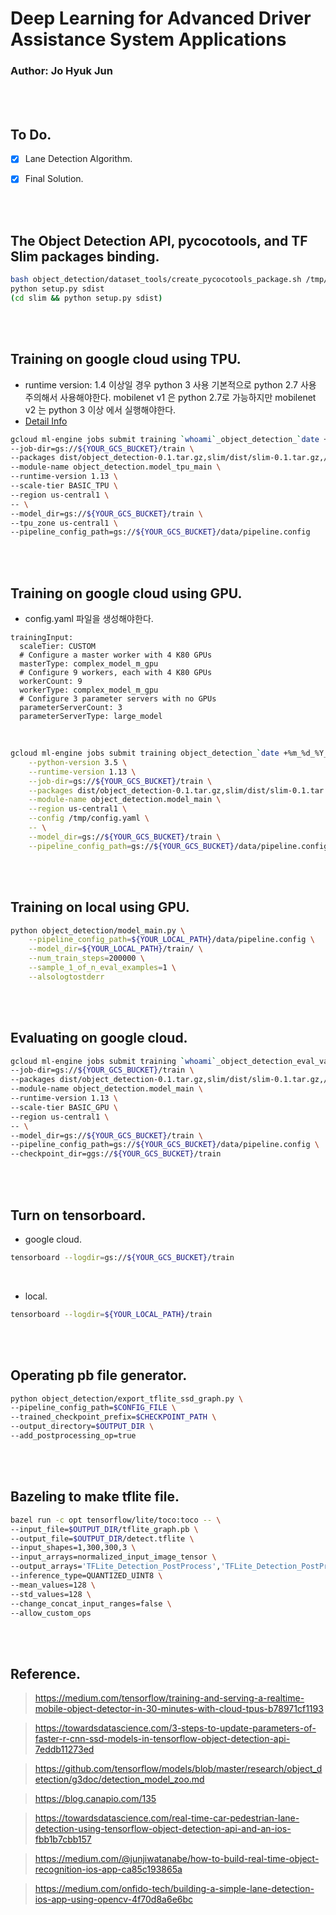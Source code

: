 # Deep Learning for Advanced Driver Assistance System Applications
### Author: Jo Hyuk Jun

<br>
<br>

## To Do.
- [x] Lane Detection Algorithm.
- [x] Final Solution.


<br>
<br>

## The Object Detection API, pycocotools, and TF Slim packages binding.
```bash
bash object_detection/dataset_tools/create_pycocotools_package.sh /tmp/pycocotools
python setup.py sdist
(cd slim && python setup.py sdist)
```

<br>
<br>

## Training on google cloud using TPU.
- runtime version: 1.4 이상일 경우 python 3 사용 기본적으로 python 2.7 사용
주의해서 사용해야한다. mobilenet v1 은 python 2.7로 가능하지만 mobilenet v2 는 python 3 이상 에서 실행해야한다.
- [Detail Info](https://cloud.google.com/ml-engine/docs/tensorflow/environment-overview?hl=ko)


```bash
gcloud ml-engine jobs submit training `whoami`_object_detection_`date +%s` \
--job-dir=gs://${YOUR_GCS_BUCKET}/train \
--packages dist/object_detection-0.1.tar.gz,slim/dist/slim-0.1.tar.gz,/tmp/pycocotools/pycocotools-2.0.tar.gz \
--module-name object_detection.model_tpu_main \
--runtime-version 1.13 \
--scale-tier BASIC_TPU \
--region us-central1 \
-- \
--model_dir=gs://${YOUR_GCS_BUCKET}/train \
--tpu_zone us-central1 \
--pipeline_config_path=gs://${YOUR_GCS_BUCKET}/data/pipeline.config
```

<br>
<br>

## Training on google cloud using GPU.
- config.yaml 파일을 생성해야한다.

```vi
trainingInput:
  scaleTier: CUSTOM
  # Configure a master worker with 4 K80 GPUs
  masterType: complex_model_m_gpu
  # Configure 9 workers, each with 4 K80 GPUs
  workerCount: 9
  workerType: complex_model_m_gpu
  # Configure 3 parameter servers with no GPUs
  parameterServerCount: 3
  parameterServerType: large_model
```

<br>

```bash
gcloud ml-engine jobs submit training object_detection_`date +%m_%d_%Y_%H_%M_%S` \
    --python-version 3.5 \
    --runtime-version 1.13 \
    --job-dir=gs://${YOUR_GCS_BUCKET}/train \
    --packages dist/object_detection-0.1.tar.gz,slim/dist/slim-0.1.tar.gz,/tmp/pycocotools/pycocotools-2.0.tar.gz \
    --module-name object_detection.model_main \
    --region us-central1 \
    --config /tmp/config.yaml \
    -- \
    --model_dir=gs://${YOUR_GCS_BUCKET}/train \
    --pipeline_config_path=gs://${YOUR_GCS_BUCKET}/data/pipeline.config
```

<br>
<br>

## Training on local using GPU.

```bash
python object_detection/model_main.py \
    --pipeline_config_path=${YOUR_LOCAL_PATH}/data/pipeline.config \
    --model_dir=${YOUR_LOCAL_PATH}/train/ \
    --num_train_steps=200000 \
    --sample_1_of_n_eval_examples=1 \
    --alsologtostderr
```

<br>
<br>

## Evaluating on google cloud.

```bash
gcloud ml-engine jobs submit training `whoami`_object_detection_eval_validation_`date +%s` \
--job-dir=gs://${YOUR_GCS_BUCKET}/train \
--packages dist/object_detection-0.1.tar.gz,slim/dist/slim-0.1.tar.gz,/tmp/pycocotools/pycocotools-2.0.tar.gz \
--module-name object_detection.model_main \
--runtime-version 1.13 \
--scale-tier BASIC_GPU \
--region us-central1 \
-- \
--model_dir=gs://${YOUR_GCS_BUCKET}/train \
--pipeline_config_path=gs://${YOUR_GCS_BUCKET}/data/pipeline.config \
--checkpoint_dir=ggs://${YOUR_GCS_BUCKET}/train

```

<br>
<br>

## Turn on tensorboard.
- google cloud.
```bash
tensorboard --logdir=gs://${YOUR_GCS_BUCKET}/train
```

<br>

- local.
```bash
tensorboard --logdir=${YOUR_LOCAL_PATH}/train
```

<br>
<br>

## Operating pb file generator.
```bash
python object_detection/export_tflite_ssd_graph.py \
--pipeline_config_path=$CONFIG_FILE \
--trained_checkpoint_prefix=$CHECKPOINT_PATH \
--output_directory=$OUTPUT_DIR \
--add_postprocessing_op=true
```

<br>
<br>

## Bazeling to make tflite file.

```bash
bazel run -c opt tensorflow/lite/toco:toco -- \
--input_file=$OUTPUT_DIR/tflite_graph.pb \
--output_file=$OUTPUT_DIR/detect.tflite \
--input_shapes=1,300,300,3 \
--input_arrays=normalized_input_image_tensor \
--output_arrays='TFLite_Detection_PostProcess','TFLite_Detection_PostProcess:1','TFLite_Detection_PostProcess:2','TFLite_Detection_PostProcess:3'  \
--inference_type=QUANTIZED_UINT8 \
--mean_values=128 \
--std_values=128 \
--change_concat_input_ranges=false \
--allow_custom_ops
```

<br>
<br>

## Reference.
> https://medium.com/tensorflow/training-and-serving-a-realtime-mobile-object-detector-in-30-minutes-with-cloud-tpus-b78971cf1193


> https://towardsdatascience.com/3-steps-to-update-parameters-of-faster-r-cnn-ssd-models-in-tensorflow-object-detection-api-7eddb11273ed


> https://github.com/tensorflow/models/blob/master/research/object_detection/g3doc/detection_model_zoo.md


> https://blog.canapio.com/135


> https://towardsdatascience.com/real-time-car-pedestrian-lane-detection-using-tensorflow-object-detection-api-and-an-ios-fbb1b7cbb157


> https://medium.com/@junjiwatanabe/how-to-build-real-time-object-recognition-ios-app-ca85c193865a


> https://medium.com/onfido-tech/building-a-simple-lane-detection-ios-app-using-opencv-4f70d8a6e6bc